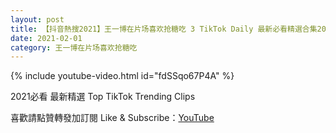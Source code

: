 ```yaml
---
layout: post
title: 【抖音熱搜2021】王一博在片场喜欢抢糖吃 3 TikTok Daily 最新必看精選合集2021 02 01
date: 2021-02-01
category: 王一博在片场喜欢抢糖吃
---
```


{% include youtube-video.html id="fdSSqo67P4A" %}

2021必看 最新精選 Top TikTok Trending Clips

喜歡請點贊轉發加訂閱 Like & Subscribe：[YouTube](https://www.youtube.com/channel/UCAoR7VcanIPd04uEq_GIylA/videos)


